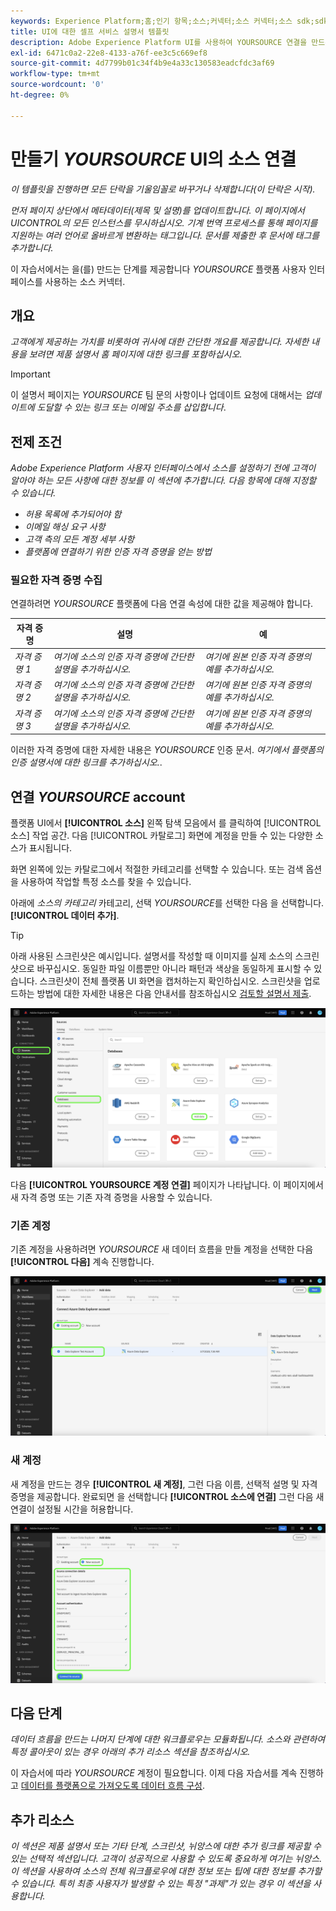 ```yaml
---
keywords: Experience Platform;홈;인기 항목;소스;커넥터;소스 커넥터;소스 sdk;sdk;SDK
title: UI에 대한 셀프 서비스 설명서 템플릿
description: Adobe Experience Platform UI를 사용하여 YOURSOURCE 연결을 만드는 방법을 알아봅니다.
exl-id: 6471c0a2-22e8-4133-a76f-ee3c5c669ef8
source-git-commit: 4d7799b01c34f4b9e4a33c130583eadcfdc3af69
workflow-type: tm+mt
source-wordcount: '0'
ht-degree: 0%

---
```


# 만들기 *YOURSOURCE* UI의 소스 연결

*이 템플릿을 진행하면 모든 단락을 기울임꼴로 바꾸거나 삭제합니다(이 단락은 시작).*

*먼저 페이지 상단에서 메타데이터(제목 및 설명)를 업데이트합니다. 이 페이지에서 UICONTROL의 모든 인스턴스를 무시하십시오. 기계 번역 프로세스를 통해 페이지를 지원하는 여러 언어로 올바르게 변환하는 태그입니다. 문서를 제출한 후 문서에 태그를 추가합니다.*

이 자습서에서는 을(를) 만드는 단계를 제공합니다 *YOURSOURCE* 플랫폼 사용자 인터페이스를 사용하는 소스 커넥터.

## 개요

*고객에게 제공하는 가치를 비롯하여 귀사에 대한 간단한 개요를 제공합니다. 자세한 내용을 보려면 제품 설명서 홈 페이지에 대한 링크를 포함하십시오.*

>[!IMPORTANT]
>
>이 설명서 페이지는 *YOURSOURCE* 팀 문의 사항이나 업데이트 요청에 대해서는 *업데이트에 도달할 수 있는 링크 또는 이메일 주소를 삽입합니다*.

## 전제 조건

*Adobe Experience Platform 사용자 인터페이스에서 소스를 설정하기 전에 고객이 알아야 하는 모든 사항에 대한 정보를 이 섹션에 추가합니다. 다음 항목에 대해 지정할 수 있습니다.*

* *허용 목록에 추가되어야 함*
* *이메일 해싱 요구 사항*
* *고객 측의 모든 계정 세부 사항*
* *플랫폼에 연결하기 위한 인증 자격 증명을 얻는 방법*

### 필요한 자격 증명 수집

연결하려면 *YOURSOURCE* 플랫폼에 다음 연결 속성에 대한 값을 제공해야 합니다.

| 자격 증명 | 설명 | 예 |
| --- | --- | --- |
| *자격 증명 1* | *여기에 소스의 인증 자격 증명에 간단한 설명을 추가하십시오.* | *여기에 원본 인증 자격 증명의 예를 추가하십시오.* |
| *자격 증명 2* | *여기에 소스의 인증 자격 증명에 간단한 설명을 추가하십시오.* | *여기에 원본 인증 자격 증명의 예를 추가하십시오.* |
| *자격 증명 3* | *여기에 소스의 인증 자격 증명에 간단한 설명을 추가하십시오.* | *여기에 원본 인증 자격 증명의 예를 추가하십시오.* |

이러한 자격 증명에 대한 자세한 내용은 *YOURSOURCE* 인증 문서. *여기에서 플랫폼의 인증 설명서에 대한 링크를 추가하십시오.*.

## 연결 *YOURSOURCE* account

플랫폼 UI에서 **[!UICONTROL 소스]** 왼쪽 탐색 모음에서 를 클릭하여 [!UICONTROL 소스] 작업 공간. 다음 [!UICONTROL 카탈로그] 화면에 계정을 만들 수 있는 다양한 소스가 표시됩니다.

화면 왼쪽에 있는 카탈로그에서 적절한 카테고리를 선택할 수 있습니다. 또는 검색 옵션을 사용하여 작업할 특정 소스를 찾을 수 있습니다.

아래에 *소스의 카테고리* 카테고리, 선택 *YOURSOURCE*&#x200B;를 선택한 다음 을 선택합니다. **[!UICONTROL 데이터 추가]**.

>[!TIP]
>
>아래 사용된 스크린샷은 예시입니다. 설명서를 작성할 때 이미지를 실제 소스의 스크린샷으로 바꾸십시오. 동일한 파일 이름뿐만 아니라 패턴과 색상을 동일하게 표시할 수 있습니다. 스크린샷이 전체 플랫폼 UI 화면을 캡처하는지 확인하십시오. 스크린샷을 업로드하는 방법에 대한 자세한 내용은 다음 안내서를 참조하십시오 [검토할 설명서 제출](./github.md).

![카탈로그](../assets/ui/catalog.png)

다음 **[!UICONTROL YOURSOURCE 계정 연결]** 페이지가 나타납니다. 이 페이지에서 새 자격 증명 또는 기존 자격 증명을 사용할 수 있습니다.

### 기존 계정

기존 계정을 사용하려면 *YOURSOURCE* 새 데이터 흐름을 만들 계정을 선택한 다음 **[!UICONTROL 다음]** 계속 진행합니다.

![기존](../assets/ui/existing.png)

### 새 계정

새 계정을 만드는 경우 **[!UICONTROL 새 계정]**, 그런 다음 이름, 선택적 설명 및 자격 증명을 제공합니다. 완료되면 을 선택합니다 **[!UICONTROL 소스에 연결]** 그런 다음 새 연결이 설정될 시간을 허용합니다.

![새](../assets/ui/new.png)

## 다음 단계

*데이터 흐름을 만드는 나머지 단계에 대한 워크플로우는 모듈화됩니다. 소스와 관련하여 특정 콜아웃이 있는 경우 아래의 추가 리소스 섹션을 참조하십시오.*

이 자습서에 따라 *YOURSOURCE* 계정이 필요합니다. 이제 다음 자습서를 계속 진행하고 [데이터를 플랫폼으로 가져오도록 데이터 흐름 구성](https://experienceleague.adobe.com/docs/experience-platform/sources/ui-tutorials/dataflow/crm.html).

## 추가 리소스

*이 섹션은 제품 설명서 또는 기타 단계, 스크린샷, 뉘앙스에 대한 추가 링크를 제공할 수 있는 선택적 섹션입니다. 고객이 성공적으로 사용할 수 있도록 중요하게 여기는 뉘앙스. 이 섹션을 사용하여 소스의 전체 워크플로우에 대한 정보 또는 팁에 대한 정보를 추가할 수 있습니다. 특히 최종 사용자가 발생할 수 있는 특정 &quot;과제&quot;가 있는 경우 이 섹션을 사용합니다.*
